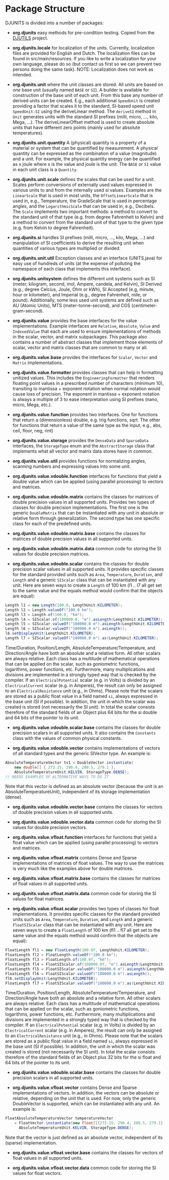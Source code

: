 # Package Structure

DJUNITS is divided into a number of packages:

* **org.djunits** easy methods for pre-condition testing. Copied from the [DJUTILS](https://djutils.org/manual/djutils-project/exceptions) project.

* **org.djunits.locale** for localization of the units. Currently, localization files are provided for English and Dutch. The localization files can be found in src/main/resources. If you like to write a localization for your own language, please do so (but contact us first so we can prevent two persons doing the same task). NOTE: Localization does not work as intended.
     
* **org.djunits.unit** where the unit classes are stored. All units are based on _one_ base unit (usually named `BASE` or `SI`). A builder is available for construction of the base unit of each unit. From this base any number of derived units can be created. E.g., each additional `SpeedUnit` is created providing a factor that scales it to the standard, SI-based speed unit `SpeedUnit.SI` using the deriveLinear method. The `deriveSI` method in `Unit` generates units with the standard SI prefixes (milli, micro, ..., kilo, Mega, ...). The deriveLinearOffset method is used to create absolute units that have different zero points (mainly used for absolute temperatures).
     
* **org.djunits.unit.quantity** A (physical) quantity is a property of a material or system that can be quantified by measurement. A physical quantity can be expressed as the combination of a value (magnitude) and a unit. For example, the physical quantity energy can be quantified as x joule where x is the value and joule is the unit. The `BASE` or `SI` value in each unit class is a `Quantity`.

* **org.djunits.unit.scale** defines the scales that can be used for a unit. Scales perform conversions of externally used values expressed in various units to and from the internally used si values. Examples are the `LinearScale` that is used in most units, the `OffsetLinearScale` that is used in, e.g., Temperature, the GradeScale that is used in percentage angles, and the `LogarithmicScale` that can be used in, e.g., Decibels. The `Scale` implements two important methods: a method to convert to the standard unit of that type (e.g. from degree Fahrenheit to Kelvin) and a method to convert from the standard unit of that type to the given type (e.g. from Kelvin to degree Fahrenheit).

* **org.djunits.si** handles SI prefixes (milli, micro, ...,  kilo, Mega, ...) and manipulation of SI coefficients to derive the resulting unit when quantities of various types are multiplied or divided.

* **org.djunits.unit.util** Exception classes and an interface (UNITS.java) for easy use of hundreds of units (at the expense of polluting the namespace of each class that implements this interface).

* **org.djunits.unitsystem** defines the different unit systems such as SI (meter, kilogram, second, mol, Ampere, candela, and Kelvin), SI Derived (e.g., degree Celcius, Joule, Ohm or kWh), SI Accepted (e.g, minute, hour or kilometer), and Imperial (e.g., degree Fahrenheit, mile, or pound). Additionally, some less used unit systems are defined such as AU (Atomic Units), MTS (meter-tonne-second), and CGS (centimeter-gram-second).
     
* **org.djunits.value** provides the base interfaces for the value implementations. Example interfaces are `Relative`, `Absolute`, `Value` and `IndexedValue` that each are used to ensure implementations of methods in the scalar, vector, and matrix subpackages. This package also contains a number of abstract classes that implement those elements of scalar, vector and matrix classes that are common to many or all.

* **org.djunits.value.base** provides the interfaces for `Scalar`, `Vector` and `Matrix` implementations.

* **org.djunits.value.formatter** provides classes that can help in formatting unitized values. This includes the `EngineeringFormatter` that renders floating point values in a prescribed number of characters (minimum 10), transiting to mantissa + exponent notation when normal notation would cause loss of precision. The exponent in mantissa + exponent notation is always a multiple of 3 to ease interpretation using SI prefixes (nano, micro, Mega, etc.).

* **org.djunits.value.function** provides two interfaces. One for functions that return a (dimensionless) double, e.g. trig functions, sqrt. The other for functions that return a value of the same type as the input, e.g., abs, ceil, floor, neg, rint)

* **org.djunits.value.storage** provides the `DenseData` and `SparseData` interfaces, the `StorageType` enum and the `AbstractStorage` class that implements what all vector and matrix data stores have in common.

* **org.djunits.value.util** provides functions for normalizing angles, scanning numbers and expressing values into some unit.

* **org.djunits.value.vdouble.function** interfaces for functions that yield a double value which can be applied (using parallel processing) to vectors and matrices. 

* **org.djunits.value.vdouble.matrix** contains the classes for matrices of double precision values in all supported units. Provides two types of classes for double precision implementations. The first one is the generic `DoubleMatrix` that can be instantiated with any unit in absolute or relative form through generalization. The second type has one specific class for each of the predefined units.

* **org.djunits.value.vdouble.matrix.base** contains the classes for matrices of double precision values in all supported units.

* **org.djunits.value.vdouble.matrix.data** common code for storing the SI values for double precision matrices.

* **org.djunits.value.vdouble.scalar** contains the classes for double precision scalar values in all supported units. It provides specific classes for the standard provided units such as `Area`, `Temperature`, `Duration`, and `Length` and a generic `SIScalar` class that can be instantiated with any unit. Here are seven ways to create a `Length` of 100 km (l1 .. l7 all get set to the same value and the equals method would confirm that the objects are equal):

```java
Length l1 = new Length(100.0, LengthUnit.KILOMETER);
Length l2 = Length.valueOf("100.0 km");
Length l3 = Length.of(100.0, "km");
Length l4 = SIScalar.of(100000.0, "m").asLength(LengthUnit.KILOMETER);
Length l5 = SIScalar.valueOf("100000.0 m").asLength(LengthUnit.KILOMETER);
Length l6 = SIScalar.valueOf("100000.0 m").asLength();
l6.setDisplayUnit(LengthUnit.KILOMETER);
Length l7 = SIScalar.valueOf("100000.0 m").as(LengthUnit.KILOMETER);
```

Time/Duration, Position/Length, AbsoluteTemperature/Temperature, and Direction/Angle have both an absolute and a relative form. All other scalars are always relative. Each class has a multitude of mathematical operations that can be applied on the scalar, such as goniometric functions, logarithms, power functions, etc. Furthermore, many multiplications and divisions are implemented in a strongly typed way that is checked by the compiler. If an `ElectricalPotential` scalar (e.g. in Volts) is divided by an `ElectricalCurrent` scalar (e.g. in Amperes), the result can only be assigned to an `ElectricalResistance` unit (e.g., in Ohms). Please note that the scalars are stored as a public float value in a field named `si`, always expressed in the base unit (SI if possible). In addition, the unit in which the scalar was created is stored (not necessarily the SI unit). In total the scalar consists therefore of the standard fields of an Object plus 64 bits for the si double and 64 bits of the pointer to its unit.
     
* **org.djunits.value.vdouble.scalar.base** contains the classes for double precision scalars in all supported units. It also contains the `Constants` class with the values of common physical constants.

* **org.djunits.value.vdouble.vector** contains implementations of vectors of all standard types and the generic SIVector type.  An example is:

```java
AbsoluteTemperatureVector tv1 = DoubleVector.instantiate(
    new double[] { 273.15, 290.4, 280.5, 279.1 },
    AbsoluteTemperatureUnit.KELVIN, StorageType.DENSE);
// NEEDS EXAMPLES OF ALTERNATIVE WAYS TO DO IT
```

Note that this vector is defined as an absolute vector (because the unit is an AbsoluteTemperatureUnit), independent of its storage implementation (dense).
     
* **org.djunits.value.vdouble.vector.base** contains the classes for vectors of double precision values in all supported units.

* **org.djunits.value.vdouble.vector.data** common code for storing the SI values for double precision vectors.

* **org.djunits.value.vfloat.function** interfaces for functions that yield a float value which can be applied (using parallel processing) to vectors and matrices. 

* **org.djunits.value.vfloat.matrix** contains Dense and Sparse implementations of matrices of float values. The way to use the matrices is very much like the examples above for double matrices.

* **org.djunits.value.vfloat.matrix.base** contains the classes for matrices of float values in all supported units.

* **org.djunits.value.vfloat.matrix.data** common code for storing the SI values for float matrices.

* **org.djunits.value.vfloat.scalar** provides two types of classes for float implementations. It provides specific classes for the standard provided units such as `Area`, `Temperature`, `Duration`, and `Length` and a generic `FloatSIScalar` class that can be instantiated with any unit. Here are seven ways to create a `FloatLength` of 100 km (fl1 .. fl7 all get set to the same value and the equals method would confirm that the objects are equal):

```java
FloatLength fl1 = new FloatLength(100.0f, LengthUnit.KILOMETER);
FloatLength fl2 = FloatLength.valueOf("100.0 km");
FloatLength fl3 = FloatLength.of(100.0f, "km");
FloatLength fl4 = FloatSIScalar.of(100000.0f, "m").asLength(LengthUnit.KILOMETER);
FloatLength fl5 = FloatSIScalar.valueOf("100000.0 m").asLength(LengthUnit.KILOMETER);
FloatLength fl6 = FloatSIScalar.valueOf("100000.0 m").asLength();
fl6.setDisplayUnit(LengthUnit.KILOMETER);
FloatLength fl7 = FloatSIScalar.valueOf("100000.0 m").as(LengthUnit.KILOMETER);
```

Time/Duration, Position/Length, AbsoluteTemperature/Temperature, and Direction/Angle have both an absolute and a relative form. All other scalars are always relative. Each class has a multitude of mathematical operations that can be applied on the scalar, such as goniometric functions, logarithms, power functions, etc. Furthermore, many multiplications and divisions are implemented in a strongly typed way that is checked by the compiler. If an `ElectricalPotential` scalar (e.g. in Volts) is divided by an `ElectricalCurrent` scalar (e.g. in Amperes), the result can only be assigned to an `ElectricalResistance` unit (e.g., in Ohms). Please note that the scalars are stored as a public float value in a field named `si`, always expressed in the base unit (SI if possible). In addition, the unit in which the scalar was created is stored (not necessarily the SI unit). In total the scalar consists therefore of the standard fields of an Object plus 32 bits for the si float and 64 bits of the pointer to its unit.
     
* **org.djunits.value.vdouble.scalar.base** contains the classes for double precision scalars in all supported units.

* **org.djunits.value.vfloat.vector** contains Dense and Sparse implementations of vectors. In addition, the vectors can be absolute or relative, depending on the unit that is used. For now, only the generic DoubleVector is supported, which can be instantiated with any unit. An example is:

```java
FloatAbsoluteTemperatureVector temperatureVector 
    = FloatVector.instantiate(new float[]{273.15, 290.4, 280.5, 279.1},
      AbsoluteTemperatureUnit.KELVIN, StorageType.DENSE);
```

Note that the vector is just defined as an absolute vector, independent of its (sparse) implementation.
     
* **org.djunits.value.vfloat.vector.base** contains the classes for vectors of float values in all supported units.

* **org.djunits.value.vfloat.vector.data** common code for storing the SI values for float vectors.

   